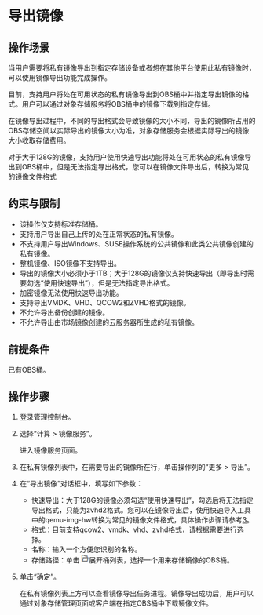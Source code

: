 # 导出镜像<a name="ZH-CN_TOPIC_0034011241"></a>

## 操作场景<a name="section524694217214"></a>

当用户需要将私有镜像导出到指定存储设备或者想在其他平台使用此私有镜像时，可以使用镜像导出功能完成操作。

目前，支持用户将处在可用状态的私有镜像导出到OBS桶中并指定导出镜像的格式。用户可以通过对象存储服务将OBS桶中的镜像下载到指定存储。

在镜像导出过程中，不同的导出格式会导致镜像的大小不同，导出的镜像所占用的OBS存储空间以实际导出的镜像大小为准，对象存储服务会根据实际导出的镜像大小收取存储费用。

对于大于128G的镜像，支持用户使用快速导出功能将处在可用状态的私有镜像导出到OBS桶中，但是无法指定导出格式，您可以在镜像文件导出后，转换为常见的镜像文件格式

## 约束与限制<a name="section12716918161831"></a>

-   该操作仅支持标准存储桶。
-   支持用户导出自己上传的处在正常状态的私有镜像。
-   不支持用户导出Windows、SUSE操作系统的公共镜像和此类公共镜像创建的私有镜像。
-   整机镜像、ISO镜像不支持导出。
-   导出的镜像大小必须小于1TB；大于128G的镜像仅支持快速导出（即导出时需要勾选“使用快速导出”），但是无法指定导出格式。
-   加密镜像无法使用快速导出功能。
-   支持导出VMDK、VHD、QCOW2和ZVHD格式的镜像。
-   不允许导出备份创建的镜像。
-   不允许导出由市场镜像创建的云服务器所生成的私有镜像。

## 前提条件<a name="section38081590162757"></a>

已有OBS桶。

## 操作步骤<a name="section51496588162929"></a>

1.  登录管理控制台。
2.  选择“计算 \> 镜像服务”。

    进入镜像服务页面。

3.  在私有镜像列表中，在需要导出的镜像所在行，单击操作列的“更多 \> 导出”。
4.  在“导出镜像”对话框中，填写如下参数：
    -   快速导出：大于128G的镜像必须勾选“使用快速导出”，勾选后将无法指定导出格式，只能为zvhd2格式。您可以在镜像导出后，使用快速导入工具中的qemu-img-hw转换为常见的镜像文件格式，具体操作步骤请参考[3](快速导入镜像文件（基于Linux环境）.md#li2635823142815)。
    -   格式：目前支持qcow2、vmdk、vhd、zvhd格式，请根据需要进行选择。
    -   名称：输入一个方便您识别的名称。
    -   存储路径：单击![](figures/Image-8.png)展开桶列表，选择一个用来存储镜像的OBS桶。

5.  单击“确定”。

    在私有镜像列表上方可以查看镜像导出任务进程。镜像导出成功后，用户可以通过对象存储管理页面或客户端在指定OBS桶中下载镜像文件。


